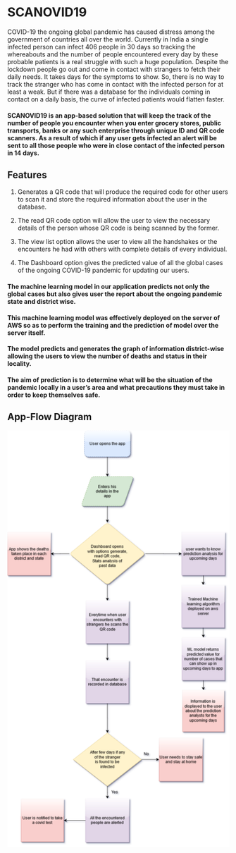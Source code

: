 # SCANOVID19

COVID-19 the ongoing global pandemic has caused distress among the government of countries all over the world. Currently in India a single infected person can infect 406 people in 30 days so tracking the whereabouts and the number of people encountered every day by these probable patients is a real struggle with such a huge population. Despite the lockdown people go out and come in contact with strangers to fetch their daily needs. It takes days for the symptoms to show. So, there is no way to track the stranger who has come in contact with the infected person for at least a weak. But if there was a database for the individuals coming in contact on a daily basis, the curve of infected patients would flatten faster. 

#### SCANOVID19 is an app-based solution that will keep the track of the number of people you encounter when you enter grocery stores, public transports, banks or any such enterprise through unique ID and QR code scanners. As a result of which if any user gets infected an alert will be sent to all those people who were in close contact of the infected person in 14 days.

## Features

1. Generates a QR code that will produce the required code for other users to scan it and store the required information about the user in the database.

2. The read QR code option will allow the user to view the necessary details of the person whose QR code is being scanned by the former.

3. The view list option allows the user to view all the handshakes or the encounters he had with others with complete details of every individual.

4. The Dashboard option gives the predicted value of all the global cases of the ongoing COVID-19 pandemic for updating our users.

#### The machine learning model in our application predicts not only the global cases but also gives user the report about the ongoing pandemic state and district wise. 

#### This machine learning model was effectively deployed on the server of AWS so as to perform the training and the prediction of model over the server itself. 

#### The model predicts and generates the graph of information district-wise allowing the users to view the number of deaths and status in their locality.

#### The aim of prediction is to determine what will be the situation of the pandemic locally in a user’s area and what precautions they must take in order to keep themselves safe.


## App-Flow Diagram

![Flowchart](flowchart.png)
